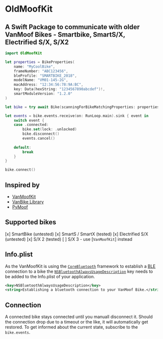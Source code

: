 # OldMoofKit

## A Swift Package to communicate with older VanMoof Bikes - Smartbike, SmartS/X, Electrified S/X, S/X2

```swift
import OldMoofKit

let properties = BikeProperties(
    name: "MyCoolBike",
    frameNumber: "ABC123456",
    bleProfile: "SMARTBIKE_2018",
    modelName: "VM01-145-2G",
    macAddress: "12:34:56:78:9A:BC",
    key: Data(hexString: "1234567890abcdef")!,
    smartModuleVersion: "1.2.0"
)

let bike = try await Bike(scanningForBikeMatchingProperties: properties)

let events = bike.events.receive(on: RunLoop.main).sink { event in
    switch event {
    case .connected:
        bike.set(lock: .unlocked)
        bike.disconnect()
        events.cancel()
        
    default:
        break
    }
}

bike.connect()
```

## Inspired by

* [VanMoofKit](https://github.com/SvenTiigi/VanMoofKit)
* [VanBike Library](https://github.com/Poket-Jony/vanbike-lib/tree/main)
* [PyMoof](https://github.com/quantsini/pymoof/tree/main)

## Supported bikes

 [x] SmartBike (untested)
 [x] SmartS / SmartX (tested)
 [x] Electrified S/X (untested)
 [x] S/X 2 (tested)
 [ ] S/X 3 - use [`VanMoofKit`] instead


## Info.plist

As the VanMoofKit is using the [`CoreBluetooth`](https://developer.apple.com/documentation/corebluetooth) framework to establish a [BLE](https://wikipedia.org/wiki/Bluetooth_Low_Energy) connection to a bike the [`NSBluetoothAlwaysUsageDescription`](https://developer.apple.com/documentation/bundleresources/information_property_list/nsbluetoothalwaysusagedescription) key needs to be added to the Info.plist of your application.

```xml
<key>NSBluetoothAlwaysUsageDescription</key>
<string>Establishing a bluetooth connection to your VanMoof Bike.</string>
```

## Connection

A connected bike stays connected until you manuall disconnect it. Should the connection drop due to a timeout or the like, it will automatically get restored. To get informed about the current state, subscribe to the `bike.events`.
 
